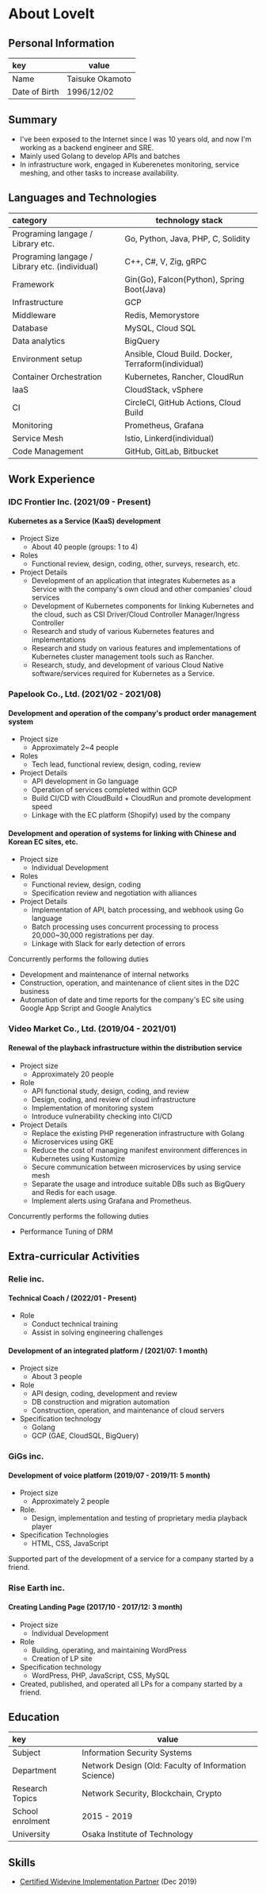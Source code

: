 # About LoveIt


## Personal Information

| key           | value           |
| :------------ | --------------- |
| Name          | Taisuke Okamoto |
| Date of Birth | 1996/12/02      |

## Summary

- I've been exposed to the Internet since I was 10 years old, and now I'm working as a backend engineer and SRE.
- Mainly used Golang to develop APIs and batches
- In infrastructure work, engaged in Kuberenetes monitoring, service meshing, and other tasks to increase availability.

## Languages and Technologies

| category                                       | technology stack                                    |
| :--------------------------------------------- | --------------------------------------------------- |
| Programing langage / Library etc.              | Go, Python, Java, PHP, C, Solidity                  |
| Programing langage / Library etc. (individual) | C++, C#, V, Zig, gRPC                               |
| Framework                                      | Gin(Go), Falcon(Python), Spring Boot(Java)          |
| Infrastructure                                 | GCP                                                 |
| Middleware                                     | Redis, Memorystore                                  |
| Database                                       | MySQL, Cloud SQL                                    |
| Data analytics                                 | BigQuery                                            |
| Environment setup                              | Ansible, Cloud Build. Docker, Terraform(individual) |
| Container Orchestration                        | Kubernetes, Rancher, CloudRun                       |
| IaaS                                           | CloudStack, vSphere                                 |
| CI                                             | CircleCI, GitHub Actions, Cloud Build               |
| Monitoring                                     | Prometheus, Grafana                                 |
| Service Mesh                                   | Istio, Linkerd(individual)                          |
| Code Management                                | GitHub, GitLab, Bitbucket                           |

## Work Experience

### IDC Frontier Inc. (2021/09 - Present)

#### Kubernetes as a Service (KaaS) development

- Project Size
  - About 40 people (groups: 1 to 4)
- Roles
  - Functional review, design, coding, other, surveys, research, etc.
- Project Details
  - Development of an application that integrates Kubernetes as a Service with the company's own cloud and other companies' cloud services
  - Development of Kubernetes components for linking Kubernetes and the cloud, such as CSI Driver/Cloud Controller Manager/Ingress Controller
  - Research and study of various Kubernetes features and implementations
  - Research and study on various features and implementations of Kubernetes cluster management tools such as Rancher.
  - Research, study, and development of various Cloud Native software/services required for Kubernetes as a Service.

### Papelook Co., Ltd. (2021/02 - 2021/08)

#### Development and operation of the company's product order management system

- Project size
  - Approximately 2~4 people
- Roles
  - Tech lead, functional review, design, coding, review
- Project Details
  - API development in Go language
  - Operation of services completed within GCP
  - Build CI/CD with CloudBuild + CloudRun and promote development speed
  - Linkage with the EC platform (Shopify) used by the company

#### Development and operation of systems for linking with Chinese and Korean EC sites, etc.

- Project size
  - Individual Development
- Roles
  - Functional review, design, coding
  - Specification review and negotiation with alliances
- Project Details
  - Implementation of API, batch processing, and webhook using Go language
  - Batch processing uses concurrent processing to process 20,000~30,000 registrations per day.
  - Linkage with Slack for early detection of errors

Concurrently performs the following duties

- Development and maintenance of internal networks
- Construction, operation, and maintenance of client sites in the D2C business
- Automation of date and time reports for the company's EC site using Google App Script and Google Analytics

### Video Market Co., Ltd. (2019/04 - 2021/01)

#### Renewal of the playback infrastructure within the distribution service

- Project size
  - Approximately 20 people
- Role
  - API functional study, design, coding, and review
  - Design, coding, and review of cloud infrastructure
  - Implementation of monitoring system
  - Introduce vulnerability checking into CI/CD
- Project Details
  - Replace the existing PHP regeneration infrastructure with Golang
  - Microservices using GKE
  - Reduce the cost of managing manifest environment differences in Kubernetes using Kustomize
  - Secure communication between microservices by using service mesh
  - Separate the usage and introduce suitable DBs such as BigQuery and Redis for each usage.
  - Implement alerts using Grafana and Prometheus.

Concurrently performs the following duties

- Performance Tuning of DRM

## Extra-curricular Activities

### Relie inc.

#### Technical Coach / (2022/01 - Present)

- Role
  - Conduct technical training
  - Assist in solving engineering challenges

#### Development of an integrated platform / (2021/07: 1 month)

- Project size
  - About 3 people
- Role
  - API design, coding, development and review
  - DB construction and migration automation
  - Construction, operation, and maintenance of cloud servers
- Specification technology
  - Golang
  - GCP (GAE, CloudSQL, BigQuery)

### GiGs inc.

#### Development of voice platform (2019/07 - 2019/11: 5 month)

- Project size
  - Approximately 2 people
- Role.
  - Design, implementation and testing of proprietary media playback player
- Specification Technologies
  - HTML, CSS, JavaScript

Supported part of the development of a service for a company started by a friend.

### Rise Earth inc.

#### Creating Landing Page (2017/10 - 2017/12: 3 month)

- Project size
  - Individual Development
- Role
  - Building, operating, and maintaining WordPress
  - Creation of LP site
- Specification technology
  - WordPress, PHP, JavaScript, CSS, MySQL
- Created, published, and operated all LPs for a company started by a friend.

## Education

| key              | value                                                |
| :--------------- | ---------------------------------------------------- |
| Subject          | Information Security Systems                         |
| Department       | Network Design (Old: Faculty of Information Science) |
| Research Topics  | Network Security, Blockchain, Crypto                 |
| School enrolment | 2015 - 2019                                          |
| University       | Osaka Institute of Technology                        |

## Skills

- [Certified Widevine Implementation Partner](https://www.widevine.com/) (Dec 2019)

